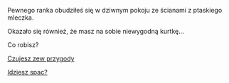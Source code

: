 Pewnego ranka obudziłeś się w dziwnym pokoju ze ścianami z ptaskiego mleczka.

Okazało się również, że masz na sobie niewygodną kurtkę...

Co robisz? 

[Czujesz zew przygody](przygoda/przygoda.md)

[Idziesz spac?](spanie/spaniee.md)
